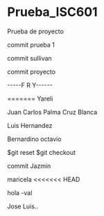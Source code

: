 # Prueba_ISC601
Prueba de proyecto

commit prueba 1

commit sullivan

commit proyecto


-----F R Y------

=======
Yareli

Juan Carlos Palma Cruz Blanca

Luis Hernandez

Bernardino octavio

$git reset
$git checkout


commit Jazmin


maricela
<<<<<<< HEAD



hola -val


Jose Luis..
